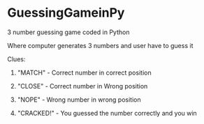 # GuessingGameinPy
3 number guessing game coded in Python

Where computer generates 3 numbers and user have to guess it 

Clues:
 1) "MATCH" - Correct number in correct position
 
 2) "CLOSE" - Correct number in Wrong position 
 
 3) "NOPE" - Wrong number in wrong position

 4) "CRACKED!" - You guessed the number correctly and you win
